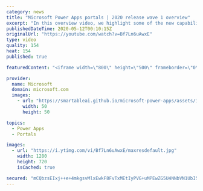 ```yaml
---
category: news
title: "Microsoft Power Apps portals | 2020 release wave 1 overview"
excerpt: "In this overview video, we highlight some of the new capabilities included in the latest update to Microsoft Power Apps portals.     Here are the capabilities covered:   •    Power BI integration, so you can quickly add Power BI reports, tables, and dashboards to your portals without coding.  •    Themes"
publishedDateTime: 2020-05-12T00:10:15Z
originalUrl: "https://youtube.com/watch?v=Bf7Ln6uAwxE"
type: video
quality: 154
heat: 154
published: true

featuredContent: "<iframe width=\"800\" height=\"500\" frameborder=\"0\" src=\"https://www.youtube.com/embed/Bf7Ln6uAwxE\" allow=\"accelerometer; autoplay; encrypted-media; gyroscope; picture-in-picture\" allowfullscreen></iframe>"

provider:
  name: Microsoft
  domain: microsoft.com
  images:
    - url: "https://smartableai.github.io/microsoft-power-apps/assets/images/organizations/microsoft.com-50x50.jpg"
      width: 50
      height: 50

topics:
  - Power Apps
  - Portals

images:
  - url: "https://i.ytimg.com/vi/Bf7Ln6uAwxE/maxresdefault.jpg"
    width: 1280
    height: 720
    isCached: true

secured: "mCQbzsEIxj++e+4mkgsvMlxEwkF8FvTxMEtIyPVG+uMPEwZG5U4NNbVN1UbI5mWlyb/qinMGVB6xVlG+iBmjyxpaad9Qk2DfR60jhwNUAcfKwziYJ7d9Pg8mEKkj14ghfoczKTFEfcvo7eUqnvRpOw7w0jh/to63RVy95MYMGPEeNHuHoXKhih14iPBLIlS9hDKeXfzVyMNHhnhoCPccdtmmFUtdLaty+1SAWiFozjm/qyZxw76094D7szVewbrKFzohDJqmOLTP5vVWO2xrc8on/wi9QHveFzKgaxbtGDhlf5XJtTsWar3PthiAD+75JszWONEFYPrduQ+NQG0xn9M/pZ+pj0OGCUvgJUH56pUvBP5kg/KLaKHfSxz6fjyjVCMuynki+iDdl0C4T/5bR+nkaQPpGdTLU8GnN4/e/9/tVvLSvqrBhT9zBIX0j+oz;EwZR0bURJHA5w3jlLcg8xA=="
---
```


